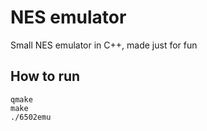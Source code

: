# NES emulator
Small NES emulator in C++, made just for fun

## How to run
```
qmake
make
./6502emu
```

